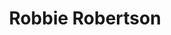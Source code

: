---
title: "Robbie Robertson"
summary: "Canadian rock guitarist, pianist and singer. Born: July 5, 1943 in Toronto, Canada **Note:** Credits that either are the real surname alone or include the real forename belong to the real name profile ."
image: "robbie-robertson.jpg"
---